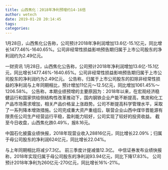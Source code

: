 ```yaml
---
title: 山西焦化：2018年净利预增约14-16倍
author: wetech
date: 2019-01-28 20:14:45
tags: 
categories: 
---
```

1月28日，山西焦化公告称，公司预计2018年净利润增加13.6亿-15.1亿元，同比增长1477.46%-1640.65%。公司非经常性损益影响预告期归属于上市公司股东的净利润约为2.49亿元。
<!-- more -->
一财资讯
1月28日，山西焦化公告称，公司预计2018年净利润增加13.6亿-15.1亿元，同比增长1477.46%-1640.65%。公司非经常性损益影响预告期归属于上市公司股东的净利润约为2.49亿元。
公告称，归属于上市公司股东的扣除非经常性损益的净利润与上年同期相比，预计增加11亿元～12.5亿元，同比增加1061.45%～1206.58%。
公告称，本期业绩预增的主要原因为：2018年以来，在宏观经济稳健运行和国家供给侧结构性改革推动下，国内钢铁企业产能不断提高，焦炭和化工产品市场需求增加，相关产品价格呈上涨趋势。公司不断提高科学管理水平，采取了一系列降本增效措施。公司完成重大资产重组后，联营企业山西中煤华晋能源有限责任公司生产经营运行平稳，盈利能力较好，公司实现了较好的投资收益。
截至今日收盘，山西焦化跌0.49%，报8.16元。
 
 
中国石化披露业绩快报，2018年现营业收入28816亿元，同比增长22.09%；归属于母公司股东的净利润624亿元，同比增长22.04%。
与上年同期相比将减少7.3亿。
前三季度计提减值12.3亿。
中信证券发布业绩快报称，2018年实现归属于母公司股东的净利润93.94亿元，同比下降17.83%。
公司预计2018年净利为260亿元-270亿元，同比增长16%-21%。
